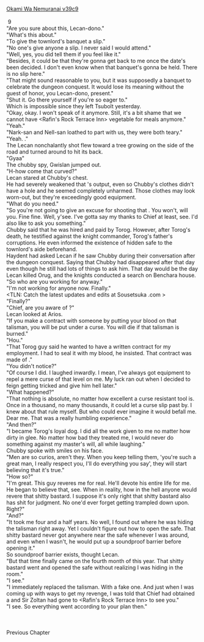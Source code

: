 [Okami Wa Nemuranai v39c9](https://www.sousetsuka.com/2021/03/okami-wa-nemuranai-399.html)
<br/><br/>
 9<br/>
"Are you sure about this, Lecan-dono."<br/>
"What's this about."<br/>
"To give the townlord's banquet a slip."<br/>
"No one's give anyone a slip. I never said I would attend."<br/>
"Well, yes, you did tell them if you feel like it."<br/>
"Besides, it could be that they're gonna get back to me once the date's been decided. I don't even know when that banquet's gonna be held. There is no slip here."<br/>
"That might sound reasonable to you, but it was supposedly a banquet to celebrate the dungeon conquest. It would lose its meaning without the guest of honor, you Lecan-dono, present."<br/>
"Shut it. Go there yourself if you're so eager to."<br/>
Which is impossible since they left Tsubolt yesterday.<br/>
"Okay, okay. I won't speak of it anymore. Still, it's a bit shame that we cannot have <Rafin's Rock Terrace Inn> vegetable for meals anymore."<br/>
"Yeah."<br/>
"Nark-san and Nell-san loathed to part with us, they were both teary."<br/>
"Yeah. <Fire Arrow>."<br/>
The <Fire Arrow> Lecan nonchalantly shot flew toward a tree growing on the side of the road and turned around to hit its back.<br/>
"Gyaa"<br/>
The chubby spy, Gwislan jumped out.<br/>
"H-how come that <Fire Arrow> curved?"<br/>
Lecan stared at Chubby's chest.<br/>
He had severely weakened that <Fire Arrow>'s output, even so Chubby's clothes didn't have a hole and he seemed completely unharmed. Those clothes may look worn-out, but they're exceedingly good equipment.<br/>
"What do you need."<br/>
"So you're not going to give an excuse for shooting that <Fire Arrow>. You won't, will you. Fine fine. Well, y'see. I've gotta say my thanks to Chief at least, see. I'd also like to ask you something."<br/>
Chubby said that he was hired and paid by Torog. However, after Torog's death, he testified against the knight commander, Torog's father's corruptions. He even informed the existence of hidden safe to the townlord's aide beforehand.<br/>
Haydent had asked Lecan if he saw Chubby during their conversation after the dungeon conquest. Saying that Chubby had disappeared after that day even though he still had lots of things to ask him. That day would be the day Lecan killed Orug, and the knights conducted a search on Benchara house.<br/>
"So who are you working for anyway."<br/>
"I'm not working for anyone now. Finally."<br/>
<TLN: Catch the latest updates and edits at Sousetsuka .com ><br/>
"Finally?"<br/>
"Chief, are you aware of <Talisman of Gargoy>?"<br/>
Lecan looked at Arios.<br/>
"If you make a contract with someone by putting your blood on that talisman, you will be put under a curse. You will die if that talisman is burned."<br/>
"Hou."<br/>
"That Torog guy said he wanted to have a written contract for my employment. I had to seal it with my blood, he insisted. That contract was made of <Talisman of Gargoy>."<br/>
"You didn't notice?"<br/>
"Of course I did. I laughed inwardly. I mean, I've always got equipment to repel a mere curse of that level on me. My luck ran out when I decided to feign getting tricked and give him hell later."<br/>
"What happened?"<br/>
"That nothing is absolute, no matter how excellent a curse resistant tool is. Once in a thousand, no many thousands, it could let a curse slip past by. I knew about that rule myself. But who could ever imagine it would befall me. Dear me. That was a really humbling experience."<br/>
"And then?"<br/>
"I became Torog's loyal dog. I did all the work given to me no matter how dirty in glee. No matter how bad they treated me, I would never do something against my master's will, all while laughing."<br/>
Chubby spoke with smiles on his face.<br/>
"Men are so curios, aren't they. When you keep telling them, 'you're such a great man, I really respect you, I'll do everything you say', they will start believing that it's true."<br/>
"How so?"<br/>
"I'm great. This guy reveres me for real. He'll devote his entire life for me. He began to believe that, see. When in reality, how in the hell anyone would revere that shitty bastard. I suppose it's only right that shitty bastard also has shit for judgment. No one'd ever forget getting trampled down upon. Right?"<br/>
"And?"<br/>
"It took me four and a half years. No well, I found out where he was hiding the talisman right away. Yet I couldn't figure out how to open the safe. That shitty bastard never got anywhere near the safe whenever I was around, and even when I wasn't, he would put up a soundproof barrier before opening it."<br/>
So soundproof barrier exists, thought Lecan.<br/>
"But that time finally came on the fourth month of this year. That shitty bastard went and opened the safe without realizing I was hiding in the room."<br/>
"I see."<br/>
"I immediately replaced the talisman. With a fake one. And just when I was coming up with ways to get my revenge, I was told that Chief had obtained a <Comet Cutter> and Sir Zoltan had gone to <Rafin's Rock Terrace Inn> to see you."<br/>
"I see. So everything went according to your plan then."<br/>
 <br/>
 <br/>
 <br/>
Previous Chapter<br/>
 <br/>

